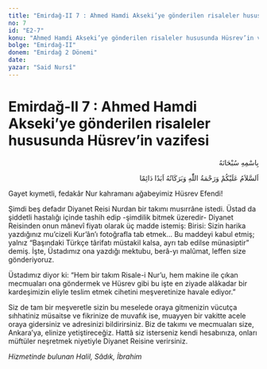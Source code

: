 ```yaml
---
title: "Emirdağ-II 7 : Ahmed Hamdi Akseki’ye gönderilen risaleler hususunda Hüsrev’in vazifesi"
no: 7
id: "E2-7"
konu: "Ahmed Hamdi Akseki’ye gönderilen risaleler hususunda Hüsrev’in vazifesi"
bolge: "Emirdağ-II"
donem: "Emirdağ 2 Dönemi"
date: 
yazar: "Said Nursî"
---
```


# Emirdağ-II 7 : Ahmed Hamdi Akseki’ye gönderilen risaleler hususunda Hüsrev’in vazifesi

<p class="arabic" dir="rtl" title="Meal: “Her türlü noksan sıfatlardan yüce olan Allah’ın adıyla.”">بِاسْمِهِ سُبْحَانَهُ</p>

<p class="arabic" dir="rtl" title="Meal: “Allah’ın selâmı, rahmeti ve bereketleri, ebedî ve dâimî olarak üzerinize olsun.”">اَلسَّلاَمُ عَلَيْكُمْ وَرَحْمَةُ اللّٰهِ وَبَرَكَاتُهُ اَبَدًا دَائِمًا</p>

Gayet kıymetli, fedakâr Nur kahramanı ağabeyimiz Hüsrev Efendi!

Şimdi beş defadır Diyanet Reisi Nurdan bir takımı musırrâne istedi. Üstad da şiddetli hastalığı içinde tashih edip -şimdilik bitmek üzeredir- Diyanet Reisinden onun mânevî fiyatı olarak üç madde istemiş: Birisi: Sizin harika yazdığınız mu’cizeli Kur’ân’ı fotoğrafla tab etmek... Bu maddeyi kabul etmiş; yalnız “Başındaki Türkçe târifatı müstakil kalsa, ayrı tab edilse münasiptir” demiş. İşte, Üstadımız ona yazdığı mektubu, berâ-yı malûmat, leffen size gönderiyoruz.

Üstadımız diyor ki: “Hem bir takım Risale-i Nur’u, hem makine ile çıkan mecmuaları ona göndermek ve Hüsrev gibi bu işte en ziyade alâkadar bir kardeşimizin eliyle teslim etmek cihetini meşveretinize havale ediyor.”

Siz de tam bir meşveretle sizin bu meselede oraya gitmenizin vücutça sıhhatiniz müsaitse ve fikrinize de muvafık ise, muayyen bir vakitte acele oraya gidersiniz ve adresinizi bildirirsiniz. Biz de takımı ve mecmuaları size, Ankara’ya, elinize yetiştireceğiz. Hattâ siz isterseniz kendi hesabınıza, onları müftüler neşretmek niyetiyle Diyanet Reisine verirsiniz.

*Hizmetinde bulunan*
*Halil, Sâdık, İbrahim*
